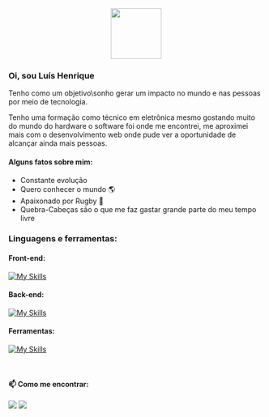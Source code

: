 <div id="header" align="center">
  <img src="https://media.giphy.com/media/M9gbBd9nbDrOTu1Mqx/giphy.gif" width="100"/>
</div>

### Oi, sou Luís Henrique

Tenho como um objetivo\sonho gerar um impacto no mundo e nas pessoas por meio de tecnologia.

Tenho uma formação como técnico em eletrônica mesmo gostando muito do mundo do hardware o software foi onde me encontrei, me aproximei mais com o desenvolvimento web onde pude ver a oportunidade de alcançar ainda mais pessoas.

#### Alguns fatos sobre mim:
- Constante evolução 
- Quero conhecer o mundo :earth_americas:
- Apaixonado por Rugby :rugby_football: 
- Quebra-Cabeças são o que me faz gastar grande parte do meu tempo livre

<!-- icons -->
### Linguagens e ferramentas:

#### Front-end:

[![My Skills](https://skills.thijs.gg/icons?i=css,html,js,react,styledcomponents&theme=dark)](https://skills.thijs.gg)

#### Back-end:

[![My Skills](https://skills.thijs.gg/icons?i=nodejs,mongodb,postgres,prisma,ts,express,jest,java,spring,python&theme=dark)](https://skills.thijs.gg)

#### Ferramentas:

[![My Skills](https://skills.thijs.gg/icons?i=git,github,vscode,docker,aws,linux&theme=dark)](https://skills.thijs.gg)


<br/>

<!-- social icons-->
#### 📫 Como me encontrar:

<a href='https://www.linkedin.com/in/luishenriquesilva/'><img src='https://img.shields.io/badge/LinkedIn-0077B5?style=for-the-badge&logo=linkedin&logoColor=white'/></a>
<a href='mailto:luishsilva09@gmail.com'><img src='https://img.shields.io/badge/Gmail-D14836?style=for-the-badge&logo=gmail&logoColor=white'/><a/>
  
<!-- github status -->
<!--![Luis's GitHub stats](https://github-readme-stats.vercel.app/api?username=luishsilva09&show_icons=true&theme=radical)
![Top Langs](https://github-readme-stats.vercel.app/api/top-langs/?username=luishsilva09&hide_progress=true)-->
 





<!--
**luishsilva09/luishsilva09** is a ✨ _special_ ✨ repository because its `README.md` (this file) appears on your GitHub profile.

Here are some ideas to get you started:

- 🔭 I’m currently working on ...
- 🌱 I’m currently learning ...
- 👯 I’m looking to collaborate on ...
- 🤔 I’m looking for help with ...
- 💬 Ask me about ...
- 📫 How to reach me: ...
- 😄 Pronouns: ...
- ⚡ Fun fact: ...
-->


